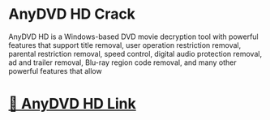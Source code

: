 # AnyDVD HD Crack


AnyDVD HD is a Windows-based DVD movie decryption tool with powerful features that support title removal, user operation restriction removal, parental restriction removal, speed control, digital audio protection removal, ad and trailer removal, Blu-ray region code removal, and many other powerful features that allow 


 
# [💋 AnyDVD HD Link](http://bit.ly/4lO9snq)
